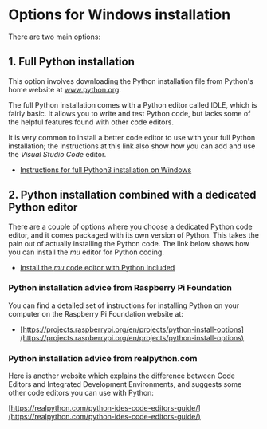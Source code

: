 # Options for Windows installation

There are two main options:

## 1. Full Python installation

 This option involves downloading the Python installation file from Python's home website at www.python.org.

 The full Python installation comes with a Python editor called IDLE, which is fairly basic. It allows you to write and test Python code, but lacks some of the helpful features found with other code editors.

 It is very common to install a better code editor to use with your full Python installation; the instructions at this link also show how you can add and use the *Visual Studio Code* editor.

* [Instructions for full Python3 installation on Windows](Windows-full-installation/README.md)

## 2. Python installation combined with a dedicated Python editor

There are a couple of options where you choose a dedicated Python code editor, and it comes packaged with its own version of Python. This takes the pain out of actually installing the Python code. The link below shows how you can install the *mu* editor for Python coding.

* [Install the *mu* code editor with Python included](Windows-mu-installation/README.md)

### Python installation advice from Raspberry Pi Foundation

You can find a detailed set of instructions for installing Python on your computer on the Raspberry Pi Foundation website at:

* [https://projects.raspberrypi.org/en/projects/python-install-options](https://projects.raspberrypi.org/en/projects/python-install-options)

### Python installation advice from realpython.com

Here is another website which explains the difference between Code Editors and Integrated Development Environments, and suggests some other code editors you can use with Python:

[https://realpython.com/python-ides-code-editors-guide/](https://realpython.com/python-ides-code-editors-guide/)
